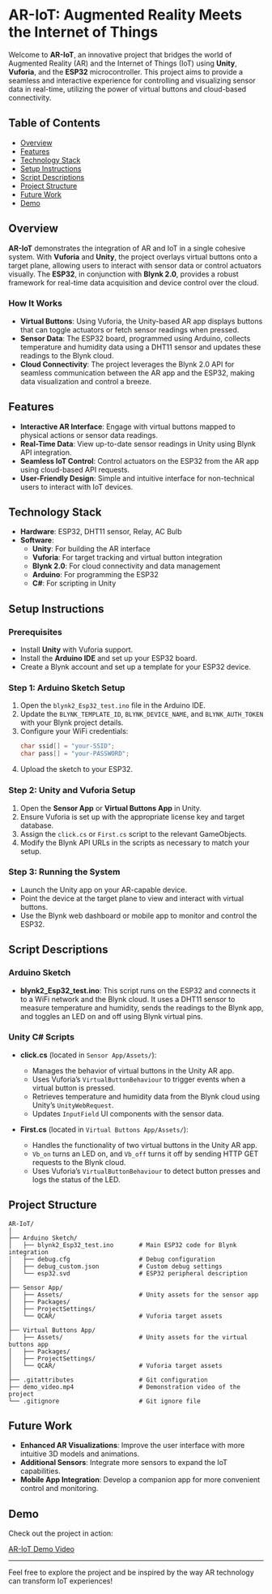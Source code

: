 # AR-IoT: Augmented Reality Meets the Internet of Things

Welcome to **AR-IoT**, an innovative project that bridges the world of Augmented Reality (AR) and the Internet of Things (IoT) using **Unity**, **Vuforia**, and the **ESP32** microcontroller. This project aims to provide a seamless and interactive experience for controlling and visualizing sensor data in real-time, utilizing the power of virtual buttons and cloud-based connectivity.

## Table of Contents
- [Overview](#overview)
- [Features](#features)
- [Technology Stack](#technology-stack)
- [Setup Instructions](#setup-instructions)
- [Script Descriptions](#script-descriptions)
- [Project Structure](#project-structure)
- [Future Work](#future-work)
- [Demo](#demo)

## Overview
**AR-IoT** demonstrates the integration of AR and IoT in a single cohesive system. With **Vuforia** and **Unity**, the project overlays virtual buttons onto a target plane, allowing users to interact with sensor data or control actuators visually. The **ESP32**, in conjunction with **Blynk 2.0**, provides a robust framework for real-time data acquisition and device control over the cloud.

### How It Works
- **Virtual Buttons**: Using Vuforia, the Unity-based AR app displays buttons that can toggle actuators or fetch sensor readings when pressed.
- **Sensor Data**: The ESP32 board, programmed using Arduino, collects temperature and humidity data using a DHT11 sensor and updates these readings to the Blynk cloud.
- **Cloud Connectivity**: The project leverages the Blynk 2.0 API for seamless communication between the AR app and the ESP32, making data visualization and control a breeze.

## Features
- **Interactive AR Interface**: Engage with virtual buttons mapped to physical actions or sensor data readings.
- **Real-Time Data**: View up-to-date sensor readings in Unity using Blynk API integration.
- **Seamless IoT Control**: Control actuators on the ESP32 from the AR app using cloud-based API requests.
- **User-Friendly Design**: Simple and intuitive interface for non-technical users to interact with IoT devices.

## Technology Stack
- **Hardware**: ESP32, DHT11 sensor, Relay, AC Bulb
- **Software**:
  - **Unity**: For building the AR interface
  - **Vuforia**: For target tracking and virtual button integration
  - **Blynk 2.0**: For cloud connectivity and data management
  - **Arduino**: For programming the ESP32
  - **C#**: For scripting in Unity

## Setup Instructions
### Prerequisites
- Install **Unity** with Vuforia support.
- Install the **Arduino IDE** and set up your ESP32 board.
- Create a Blynk account and set up a template for your ESP32 device.

### Step 1: Arduino Sketch Setup
1. Open the `blynk2_Esp32_test.ino` file in the Arduino IDE.
2. Update the `BLYNK_TEMPLATE_ID`, `BLYNK_DEVICE_NAME`, and `BLYNK_AUTH_TOKEN` with your Blynk project details.
3. Configure your WiFi credentials:
   ```cpp
   char ssid[] = "your-SSID";
   char pass[] = "your-PASSWORD";
   ```
4. Upload the sketch to your ESP32.

### Step 2: Unity and Vuforia Setup
1. Open the **Sensor App** or **Virtual Buttons App** in Unity.
2. Ensure Vuforia is set up with the appropriate license key and target database.
3. Assign the `click.cs` or `First.cs` script to the relevant GameObjects.
4. Modify the Blynk API URLs in the scripts as necessary to match your setup.

### Step 3: Running the System
- Launch the Unity app on your AR-capable device.
- Point the device at the target plane to view and interact with virtual buttons.
- Use the Blynk web dashboard or mobile app to monitor and control the ESP32.

## Script Descriptions
### Arduino Sketch
- **blynk2_Esp32_test.ino**: This script runs on the ESP32 and connects it to a WiFi network and the Blynk cloud. It uses a DHT11 sensor to measure temperature and humidity, sends the readings to the Blynk app, and toggles an LED on and off using Blynk virtual pins.

### Unity C# Scripts
- **click.cs** (located in `Sensor App/Assets/`):
  - Manages the behavior of virtual buttons in the Unity AR app.
  - Uses Vuforia’s `VirtualButtonBehaviour` to trigger events when a virtual button is pressed.
  - Retrieves temperature and humidity data from the Blynk cloud using Unity’s `UnityWebRequest`.
  - Updates `InputField` UI components with the sensor data.

- **First.cs** (located in `Virtual Buttons App/Assets/`):
  - Handles the functionality of two virtual buttons in the Unity AR app.
  - `Vb_on` turns an LED on, and `Vb_off` turns it off by sending HTTP GET requests to the Blynk cloud.
  - Uses Vuforia’s `VirtualButtonBehaviour` to detect button presses and logs the status of the LED.

## Project Structure
```
AR-IoT/
│
├── Arduino Sketch/
│   ├── blynk2_Esp32_test.ino       # Main ESP32 code for Blynk integration
│   ├── debug.cfg                   # Debug configuration
│   ├── debug_custom.json           # Custom debug settings
│   └── esp32.svd                   # ESP32 peripheral description
│
├── Sensor App/
│   ├── Assets/                     # Unity assets for the sensor app
│   ├── Packages/
│   ├── ProjectSettings/
│   └── QCAR/                       # Vuforia target assets
│
├── Virtual Buttons App/
│   ├── Assets/                     # Unity assets for the virtual buttons app
│   ├── Packages/
│   ├── ProjectSettings/
│   └── QCAR/                       # Vuforia target assets
│
├── .gitattributes                  # Git configuration
├── demo_video.mp4                  # Demonstration video of the project
└── .gitignore                      # Git ignore file
```

## Future Work
- **Enhanced AR Visualizations**: Improve the user interface with more intuitive 3D models and animations.
- **Additional Sensors**: Integrate more sensors to expand the IoT capabilities.
- **Mobile App Integration**: Develop a companion app for more convenient control and monitoring.

## Demo
Check out the project in action:

[AR-IoT Demo Video](https://www.linkedin.com/posts/jjateen_augmentedreality-vuforia-unity-activity-7068212600731222017-pRAD?utm_source=share&utm_medium=member_desktop)

---

Feel free to explore the project and be inspired by the way AR technology can transform IoT experiences!

